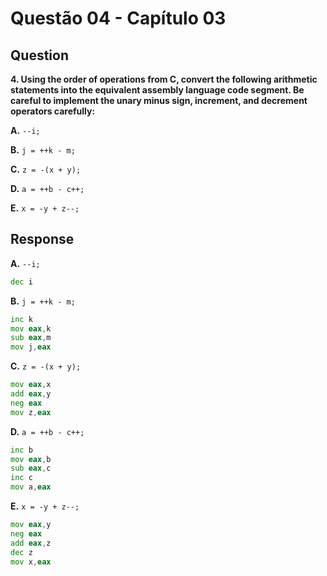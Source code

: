 # Questão 04 - Capítulo 03

## Question

**<p>4. Using the order of operations from C, convert the following arithmetic statements into the equivalent assembly language code segment. Be careful to implement the unary minus sign, increment, and decrement operators carefully:</p>**
**<p>A.** ``--i;``</p>
**<p>B.** ``j = ++k - m;``</p>
**<p>C.** ``z = -(x + y);``</p>
**<p>D.** ``a = ++b - c++;``</p>
**<p>E.** ``x = -y + z--;``</p>


## Response

**<p>A.** ``--i;``</p>

```asm
dec i
```

**<p>B.** ``j = ++k - m;``</p>

```asm
inc k
mov eax,k
sub eax,m
mov j,eax
```

**<p>C.** ``z = -(x + y);``</p>

```asm
mov eax,x
add eax,y
neg eax
mov z,eax
```

**<p>D.** ``a = ++b - c++;``</p>

```asm
inc b
mov eax,b
sub eax,c
inc c
mov a,eax
```

**<p>E.** ``x = -y + z--;``</p>

```asm
mov eax,y
neg eax
add eax,z
dec z
mov x,eax
```
